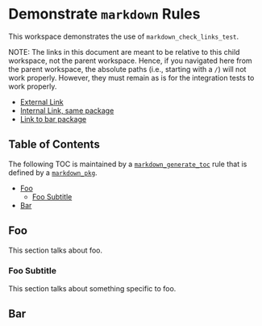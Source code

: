 # Demonstrate `markdown` Rules

This workspace demonstrates the use of `markdown_check_links_test`.

NOTE: The links in this document are meant to be relative to this child workspace, not the parent
workspace. Hence, if you navigated here from the parent workspace, the absolute paths (i.e.,
starting with a `/`) will not work properly. However, they must remain as is for the integration
tests to work properly.

- [External Link](https://bazel.build/)
- [Internal Link, same package](/foo.md)
- [Link to bar package](/bar/)


## Table of Contents

The following TOC is maintained by a
[`markdown_generate_toc`](https://github.com/cgrindel/bazel-starlib/blob/main/doc/markdown/rules_and_macros_overview.md#markdown_generate_toc)
rule that is defined by a
[`markdown_pkg`](https://github.com/cgrindel/bazel-starlib/blob/main/doc/markdown/rules_and_macros_overview.md#markdown_pkg).

<!-- MARKDOWN TOC: BEGIN -->
* [Foo](#foo)
  * [Foo Subtitle](#foo-subtitle)
* [Bar](#bar)
<!-- MARKDOWN TOC: END -->

## Foo

This section talks about foo.

### Foo Subtitle

This section talks about something specific to foo.

## Bar

